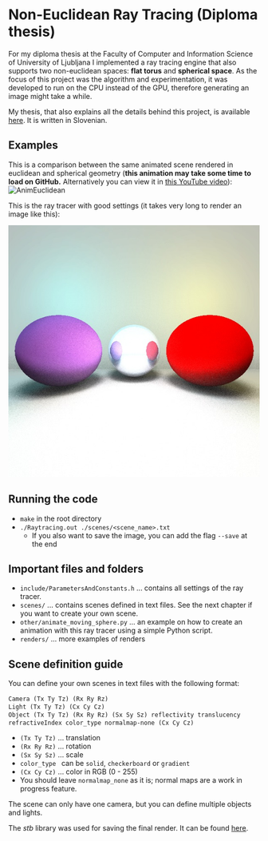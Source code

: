 # **Non-Euclidean Ray Tracing** (Diploma thesis)

For my diploma thesis at the Faculty of Computer and Information Science of University of Ljubljana I implemented a ray tracing engine that also supports two non-euclidean spaces: **flat torus** and **spherical space**. As the focus of this project was the algorithm and experimentation, it was developed to run on the CPU instead of the GPU, therefore generating an image might take a while.

My thesis, that also explains all the details behind this project, is available [here](https://repozitorij.uni-lj.si/IzpisGradiva.php?id=147132). It is written in Slovenian.

## Examples
This is a comparison between the same animated scene rendered in euclidean and spherical geometry (**this animation may take some time to load on GitHub.** Alternatively you can view it in [this YouTube video](https://youtu.be/5t1IR-IGBS4)):
![AnimEuclidean](./comparison.gif)

This is the ray tracer with good settings (it takes very long to render an image like this):

![Render1](./renders/render1_merged.jpeg)

## Running the code
- `make` in the root directory
- `./Raytracing.out ./scenes/<scene_name>.txt`
  - If you also want to save the image, you can add the flag `--save` at the end

## Important files and folders
- `include/ParametersAndConstants.h` ... contains all settings of the ray tracer.
- `scenes/` ... contains scenes defined in text files. See the next chapter if you want to create your own scene.
- `other/animate_moving_sphere.py` ... an example on how to create an animation with this ray tracer using a simple Python script.
- `renders/` ... more examples of renders

## Scene definition guide
You can define your own scenes in text files with the following format:
```
Camera (Tx Ty Tz) (Rx Ry Rz)
Light (Tx Ty Tz) (Cx Cy Cz)
Object (Tx Ty Tz) (Rx Ry Rz) (Sx Sy Sz) reflectivity translucency refractiveIndex color_type normalmap-none (Cx Cy Cz)
```
- `(Tx Ty Tz)` ... translation
- `(Rx Ry Rz)` ... rotation
- `(Sx Sy Sz)` ... scale
- `color_type ` can be `solid`, `checkerboard` or `gradient`
- `(Cx Cy Cz)` ... color in RGB (0 - 255)
- You should leave `normalmap_none` as it is; normal maps are a work in progress feature.
  
The scene can only have one camera, but you can define multiple objects and lights. 

The *stb* library was used for saving the final render. It can be found [here](https://github.com/nothings/stb).
